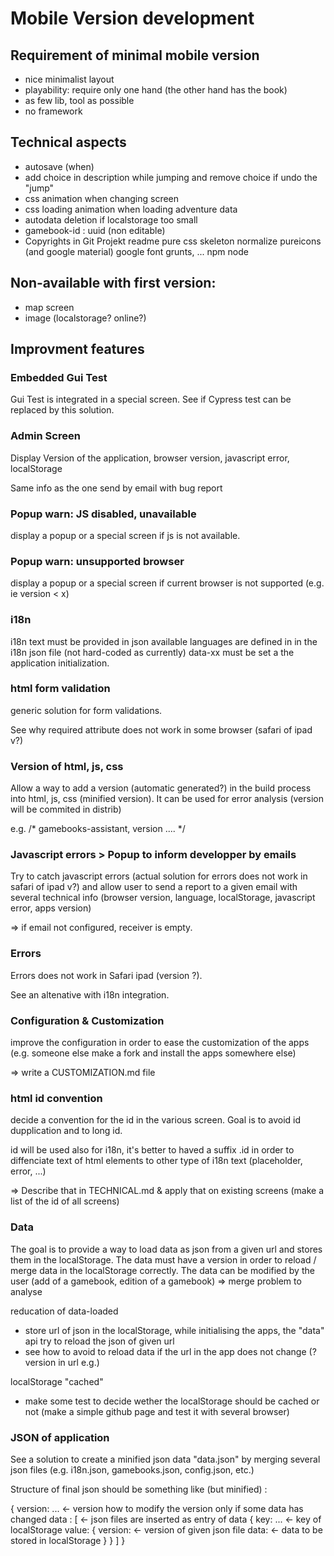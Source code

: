 # Mobile Version development

## Requirement of minimal mobile version
* nice minimalist layout
* playability: require only one hand (the other hand has the book)
* as few lib, tool as possible
* no framework

## Technical aspects
* autosave (when)
* add choice in description while jumping and remove choice if undo the "jump"
* css animation when changing screen
* css loading animation when loading adventure data
* autodata deletion if localstorage too small
* gamebook-id : uuid (non editable)
* Copyrights in Git Projekt readme
    pure css
    skeleton
    normalize
    pureicons (and google material)
    google font
    grunts, ...
    npm
    node
    
## Non-available with first version:
* map screen
* image (localstorage? online?)

## Improvment features

### Embedded Gui Test

Gui Test is integrated in a special screen.
See if Cypress test can be replaced by this solution.


### Admin Screen

Display Version of the application, browser version, javascript error, localStorage

Same info as the one send by email with bug report


### Popup warn: JS disabled, unavailable

display a popup or a special screen if js is not available.


### Popup warn: unsupported browser

display a popup or a special screen if current browser is not supported (e.g. ie version < x)


### i18n

i18n text must be provided in json
available languages are defined in in the i18n json file (not hard-coded as currently)
data-xx must be set a the application initialization.


### html form validation

generic solution for form validations.

See why required attribute does not work in some browser (safari of ipad v?)


### Version of html, js, css

Allow a way to add a version (automatic generated?) in the build process into html, js, css (minified version).
It can be used for error analysis (version will be commited in distrib)

e.g.
/* gamebooks-assistant, version .... */


### Javascript errors > Popup to inform developper by emails

Try to catch javascript errors (actual solution for errors does not work in safari of ipad v?) and allow user to send a report to a given email
with several technical info (browser version, language, localStorage, javascript error, apps version)

=> if email not configured, receiver is empty.


### Errors

Errors does not work in Safari ipad (version ?).

See an altenative with i18n integration.


### Configuration & Customization

improve the configuration in order to ease the customization of the apps (e.g. someone else make a fork and install the apps somewhere else)

=> write a CUSTOMIZATION.md file


### html id convention

decide a convention for the id in the various screen. Goal is to avoid id dupplication and to long id.

id will be used also for i18n, it's better to haved a suffix .id in order to diffenciate text of html elements to other type of i18n text (placeholder, error, ...)

=> Describe that in TECHNICAL.md & apply that on existing screens (make a list of the id of all screens)

	
### Data

The goal is to provide a way to load data as json from a given url and stores them in the localStorage.
The data must have a version in order to reload / merge data in the localStorage correctly.
The data can be modified by the user (add of a gamebook, edition of a gamebook) => merge problem to analyse

reducation of data-loaded
* store url of json in the localStorage, while initialising the apps, the "data" api try to reload the json of given url
* see how to avoid to reload data if the url in the app does not change  (?version in url e.g.)

localStorage "cached"
* make some test to decide wether the localStorage should be cached or not (make a simple github page and test it with several browser)


### JSON of application

See a solution to create a minified json data "data.json" by merging several json files (e.g. i18n.json, gamebooks.json, config.json, etc.)

Structure of final json should be something like (but minified) :

{
	version: ... <- version how to modify the version only if some data has changed
	data : [ <- json files are inserted as entry of data
		{
			key: ... <- key of localStorage
			value: {
				version: <- version of given json file
				data: <- data to be stored in localStorage
			}
		}
	]
}
